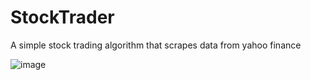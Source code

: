 # StockTrader
A simple stock trading algorithm that scrapes data from yahoo finance

![image](https://user-images.githubusercontent.com/62809012/124670452-ffe0c480-de81-11eb-91d2-5b90b91366f9.png)

